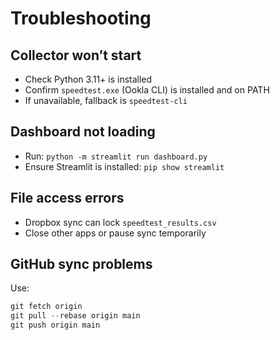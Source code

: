 # Troubleshooting

## Collector won’t start
- Check Python 3.11+ is installed
- Confirm `speedtest.exe` (Ookla CLI) is installed and on PATH
- If unavailable, fallback is `speedtest-cli`

## Dashboard not loading
- Run: `python -m streamlit run dashboard.py`
- Ensure Streamlit is installed: `pip show streamlit`

## File access errors
- Dropbox sync can lock `speedtest_results.csv`
- Close other apps or pause sync temporarily

## GitHub sync problems
Use:
```powershell
git fetch origin
git pull --rebase origin main
git push origin main
```

